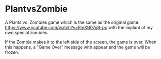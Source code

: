 # PlantvsZombie

A Plants vs. Zombies game which is the same as the original game: https://www.youtube.com/watch?v=RmXB07gB-pc with the implant of my own special zombies.

If the Zombie makes it to the left side of the screen, the game is over. When this happens, a "Game Over" message with appear and the game will be frozen.
